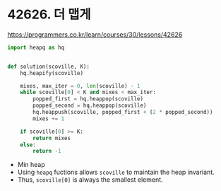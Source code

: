 # 42626. 더 맵게
https://programmers.co.kr/learn/courses/30/lessons/42626
```python
import heapq as hq


def solution(scoville, K):
    hq.heapify(scoville)

    mixes, max_iter = 0, len(scoville) - 1
    while scoville[0] < K and mixes < max_iter:
        popped_first = hq.heappop(scoville)
        popped_second = hq.heappop(scoville)
        hq.heappush(scoville, popped_first + (2 * popped_second))
        mixes += 1

    if scoville[0] >= K:
        return mixes
    else:
        return -1
```
- Min heap
- Using `heapq` fuctions allows `scoville` to maintain the heap invariant.
- Thus, `scoville[0]` is always the smallest element.